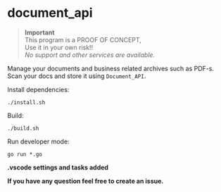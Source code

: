 # document_api

> **Important**<br>
> This program is a PROOF OF CONCEPT,<br>Use it in your own risk!!<br>
> *No support and other services are available.*

Manage your documents and business related archives such as PDF-s. Scan your docs and store it using `Document_API`.

Install dependencies:

`./install.sh`

Build:

`./build.sh`

Run developer mode:

`go run *.go`

**.vscode settings and tasks added**

**If you have any question feel free to create an issue.**